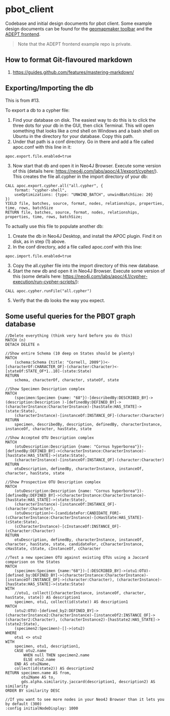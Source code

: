 # pbot_client
Codebase and initial design documents for pbot client. Some example design documents can be found for the [geomapmaker toolbar](https://github.com/azgs/geomapmaker/blob/master/README.md) and the [ADEPT frontend](https://github.com/ngds/ADEPT_frontend/blob/main/README.md).

> Note that the ADEPT frontend example repo is private.

## How to format Git-flavoured markdown
1. https://guides.github.com/features/mastering-markdown/

## Exporting/Importing the db
This is from #13.

To export a db to a cypher file:
1) Find your database on disk. The easiest way to do this is to click the three dots for your db in the GUI, then click Terminal. This will open something that looks like a cmd shell on Windows and a bash shell on Ubuntu in the directory for your database. Copy this path.
2) Under that path is a conf directory. Go in there and add a file called apoc.conf with this line in it: 
```
apoc.export.file.enabled=true
```
3) Now start that db and open it in Neo4J Browser. Execute some version of this (details here: https://neo4j.com/labs/apoc/4.1/export/cypher/). This creates the file all.cypher in the import directory of your db:
```
CALL apoc.export.cypher.all("all.cypher", {
	format: "cypher-shell",
	useOptimizations: {type: "UNWIND_BATCH", unwindBatchSize: 20}
})
YIELD file, batches, source, format, nodes, relationships, properties, time, rows, batchSize
RETURN file, batches, source, format, nodes, relationships, properties, time, rows, batchSize;
```

To actually use this file to populate another db:
1) Create the db in Neo4J Desktop, and install the APOC plugin. Find it on disk, as in step (1) above.
2) In the conf directory, add a file called apoc.conf with this line:
```
apoc.import.file.enabled=true
```
3) Copy the all.cypher file into the import directory of this new database.
4) Start the new db and open it in Neo4J Browser. Execute some version of this (some details here: https://neo4j.com/labs/apoc/4.1/cypher-execution/run-cypher-scripts/):
```
CALL apoc.cypher.runFile("all.cypher")
```
5) Verify that the db looks the way you expect.

## Some useful queries for the PBOT graph database

```
//Delete everything (think very hard before you do this)
MATCH (n)
DETACH DELETE n
```

```
//Show entire Schema (10 deep on States should be plenty)
MATCH
	(schema:Schema {title: "Cornell, 2009"})<-[characterOf:CHARACTER_OF]-(character:Character)<-[stateOf:STATE_OF*1..10]-(state:State)
RETURN
    schema, characterOf, character, stateOf, state
```

```
//Show Specimen Description complex
MATCH
    (specimen:Specimen {name: "68"})-[describedBy:DESCRIBED_BY]->(description:Description )-[definedBy:DEFINED_BY]->(characterInstance:CharacterInstance)-[hasState:HAS_STATE]->(state:State),
    (characterInstance)-[instanceOf:INSTANCE_OF]-(character:Character)
RETURN
    specimen, describedBy, description, definedBy, characterInstance, instanceOf, character, hasState, state
```

```
//Show Accepted OTU Description complex
MATCH
    (otuDescription:Description {name: "Cornus hyperborea"})-[definedBy:DEFINED_BY]->(characterInstance:CharacterInstance)-[hasState:HAS_STATE]->(state:State),
    (characterInstance)-[instanceOf:INSTANCE_OF]-(character:Character)
RETURN
    otuDescription, definedBy, characterInstance, instanceOf, character, hasState, state
```

```
//Show Prospective OTU Description complex
MATCH
    (otuDescription:Description {name: "Cornus hyperborea"})-[definedBy:DEFINED_BY]->(characterInstance:CharacterInstance)-[hasState:HAS_STATE]->(state:State),
    (characterInstance)-[instanceOf:INSTANCE_OF]-(character:Character),
    (otuDescription)<-[candidateFor:CANDIDATE_FOR]-(cCharacterInstance:CharacterInstance)-[cHasState:HAS_STATE]-(cState:State),
    (cCharacterInstance)-[cInstanceOf:INSTANCE_OF]-(cCharacter:Character)
RETURN
    otuDescription, definedBy, characterInstance, instanceOf, character, hasState, state, candidateFor, cCharacterInstance, cHasState, cState, cInstanceOf, cCharacter
```

```
//Test a new specimen OTU against existing OTUs using a Jaccard comparison on the States
MATCH
	(specimen:Specimen {name:"68"})-[:DESCRIBED_BY]->(otu1:OTU)-[defined_by:DEFINED_BY]->(characterInstance:CharacterInstance)-[instanceOf:INSTANCE_OF]->(character:Character), (characterInstance)-[hasState:HAS_STATE]->(state:State)
WITH
	//otu1, collect([characterInstance, instanceOf, character, hasState, state]) AS description1
	specimen, otu1, collect(id(state)) AS description1
MATCH
    (otu2:OTU)-[defined_by2:DEFINED_BY]->(characterInstance2:CharacterInstance)-[instanceOf2:INSTANCE_OF]->(character2:Character), (characterInstance2)-[hasState2:HAS_STATE]->(state2:State),
	(specimen2:Specimen)-[]->(otu2)
WHERE
    otu1 <> otu2
WITH
    specimen, otu1, description1,
	CASE otu2.name
		WHEN null THEN specimen2.name
		ELSE otu2.name
	END AS otu2Name,
	collect(id(state2)) AS description2
RETURN specimen.name AS from,
       otu2Name AS to,
       gds.alpha.similarity.jaccard(description1, description2) AS similarity
ORDER BY similarity DESC
```

```
//If you want to see more nodes in your Neo4J Browser than it lets you by default (300)
:config initialNodeDisplay: 1000
```
